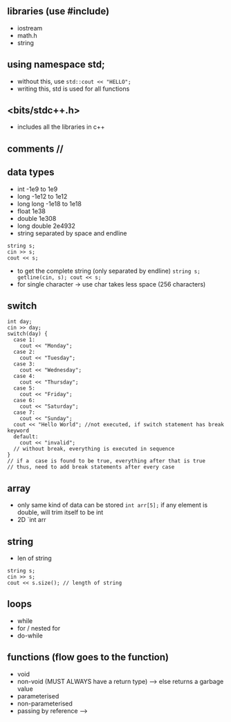 ## libraries (use #include)
- iostream
- math.h
- string

## using namespace std;
- without this, use `std::cout << "HELLO";`
- writing this, std is used for all functions

## <bits/stdc++.h>
- includes all the libraries in c++

## comments //

## data types
- int -1e9 to 1e9
- long -1e12 to 1e12
- long long -1e18 to 1e18
- float 1e38
- double 1e308
- long double 2e4932
- string separated by space and endline
```
string s;
cin >> s;
cout << s;
```
- to get the complete string (only separated by endline)
`string s;
getline(cin, s);
cout << s;`
- for single character -> use char takes less space (256 characters)

## switch
```
int day;
cin >> day;
switch(day) {
  case 1:
    cout << "Monday";
  case 2:
    cout << "Tuesday";
  case 3:
    cout << "Wednesday";
  case 4:
    cout << "Thursday";
  case 5:
    cout << "Friday";
  case 6:
    cout << "Saturday";
  case 7:
    cout << "Sunday";
  cout << "Hello World"; //not executed, if switch statement has break keyword
  default:
    cout << "invalid";
  // without break, everything is executed in sequence
}
// if a  case is found to be true, everything after that is true
// thus, need to add break statements after every case
```
## array
- only same kind of data can be stored `int arr[5];` if any element is double, will trim itself to be int
- 2D `int arr

## string 
- len of string
```
string s;
cin >> s;
cout << s.size(); // length of string
```

## loops 
- while
- for / nested for
- do-while


## functions (flow goes to the function)
- void
- non-void (MUST ALWAYS have a return type) --> else returns a garbage value 
- parameterised
- non-parameterised
- passing by reference --> 
